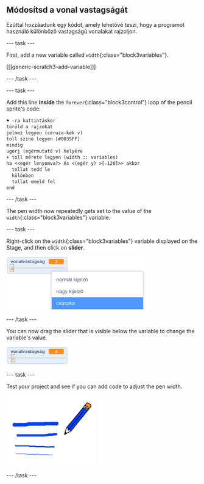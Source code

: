## Módosítsd a vonal vastagságát

Ezúttal hozzáadunk egy kódot, amely lehetővé teszi, hogy a programot használó különböző vastagságú vonalakat rajzoljon.

\--- task \---

First, add a new variable called `width`{:class="block3variables"}.

[[[generic-scratch3-add-variable]]]

\--- /task \---

\--- task \---

Add this line **inside** the `forever`{:class="block3control"} loop of the pencil sprite's code:

```blocks3
⚑ -ra kattintáskor
töröld a rajzokat
jelmez legyen (ceruza-kék v)
toll színe legyen [#0035FF]
mindig 
ugorj (egérmutató v) helyére
+ toll mérete legyen (width :: variables)
ha <<egér lenyomva?> és <(egér y) >[-120]>> akkor 
  tollat tedd le
  különben 
  tollat emeld fel
end
```

\--- /task \---

The pen width now repeatedly gets set to the value of the `width`{:class="block3variables"} variable.

\--- task \---

Right-click on the `width`{:class="block3variables"} variable displayed on the Stage, and then click on **slider**.

![screenshot](images/paint-slider.png)

\--- /task \---

You can now drag the slider that is visible below the variable to change the variable's value.

![screenshot](images/paint-slider-change.png)

\--- task \---

Test your project and see if you can add code to adjust the pen width.

![screenshot](images/paint-width-test.png)

\--- /task \---